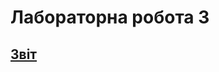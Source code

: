 # Лабораторна робота 3

## [Звіт](https://drive.google.com/file/d/1xAgRI8mkBDGGzgYOHandPWeHPKQIOI6u/view?usp=sharing)
